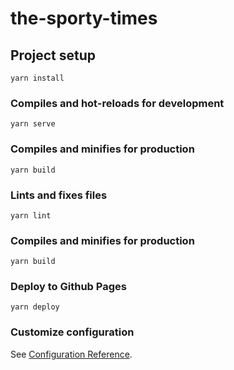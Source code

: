 # the-sporty-times

## Project setup
```
yarn install
```

### Compiles and hot-reloads for development
```
yarn serve
```

### Compiles and minifies for production
```
yarn build
```

### Lints and fixes files
```
yarn lint
```

### Compiles and minifies for production
```
yarn build
```

### Deploy to Github Pages
```
yarn deploy
```

### Customize configuration
See [Configuration Reference](https://cli.vuejs.org/config/).
